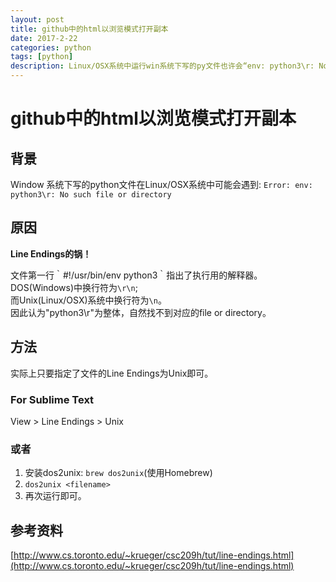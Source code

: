 ```yaml
---
layout: post
title: github中的html以浏览模式打开副本
date: 2017-2-22
categories: python
tags: [python]
description: Linux/OSX系统中运行win系统下写的py文件也许会“env: python3\r: No such file or directory”，本文解释该现象原因并给出解决方法。
---
```


# github中的html以浏览模式打开副本

## 背景
Window 系统下写的python文件在Linux/OSX系统中可能会遇到:
`Error: env: python3\r: No such file or directory`

## 原因
**Line Endings的锅！**

文件第一行｀#!/usr/bin/env python3｀指出了执行用的解释器。   
DOS(Windows)中换行符为`\r\n`;   
而Unix(Linux/OSX)系统中换行符为`\n`。   
因此认为"python3\r"为整体，自然找不到对应的file or directory。

## 方法
实际上只要指定了文件的Line Endings为Unix即可。
### For Sublime Text
View > Line Endings > Unix

### 或者
1. 安装dos2unix: `brew dos2unix`(使用Homebrew)
2. `dos2unix <filename>`
3. 再次运行即可。

## 参考资料
[http://www.cs.toronto.edu/~krueger/csc209h/tut/line-endings.html](http://www.cs.toronto.edu/~krueger/csc209h/tut/line-endings.html)